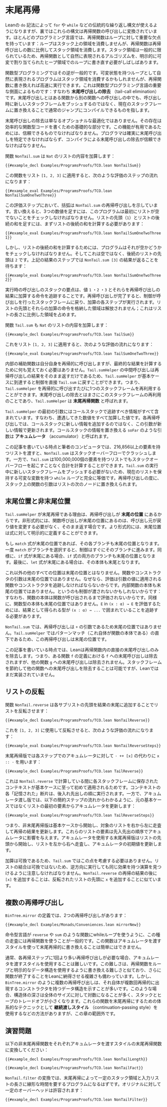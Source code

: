 <!--
# Tail Recursion
-->

# 末尾再帰

<!--
While Lean's `do`-notation makes it possible to use traditional loop syntax such as `for` and `while`, these constructs are translated behind the scenes to invocations of recursive functions.
In most programming languages, recursive functions have a key disadvantage with respect to loops: loops consume no space on the stack, while recursive functions consume stack space proportional to the number of recursive calls.
Stack space is typically limited, and it is often necessary to take algorithms that are naturally expressed as recursive functions and rewrite them as loops paired with an explicit mutable heap-allocated stack.
-->

Leanの `do` 記法によって `for` や `while` などの伝統的な繰り返し構文が使えるようになりますが、裏ではこれらの構文は再帰関数の呼び出しに変換されています。ほとんどのプログラミング言語では、再帰関数はループに対して重要な欠点を持っています：ループはスタック上の領域を消費しませんが、再帰関数は再帰呼び出しの数に比例してスタック領域を消費します。スタック領域は一般的に限られているため、再帰関数として自然に表現されるアルゴリズムを、明示的に可変で割り当てられたヒープ領域でのループに書き直す必要がしばしばあります。

<!--
In functional programming, the opposite is typically true.
Programs that are naturally expressed as mutable loops may consume stack space, while rewriting them to recursive functions can cause them to run quickly.
This is due to a key aspect of functional programming languages: _tail-call elimination_.
A tail call is a call from one function to another that can be compiled to an ordinary jump, replacing the current stack frame rather than pushing a new one, and tail-call elimination is the process of implementing this transformation.
-->

関数型プログラミングではその逆が一般的です。可変状態を持つループとして自然に表現されるプログラムはスタック領域を消費するかもしれませんが、再帰関数に書き換えれば高速に実行できます。これは関数型プログラミング言語の重要な側面によるものです：すなわち **末尾呼び出しの除去** （tail-call elimination）です。末尾呼び出しとはある関数から別の関数への呼び出しの中でも、呼び出し時に新しいスタックフレームをプッシュするのではなく、現在のスタックフレームに置き換えることで通常のジャンプにコンパイルできるものを指します。

<!--
Tail-call elimination is not just merely an optional optimization.
Its presence is a fundamental part of being able to write efficient functional code.
For it to be useful, it must be reliable.
Programmers must be able to reliably identify tail calls, and they must be able to trust that the compiler will eliminate them.
-->

末尾呼び出しの除去は単なるオプショナルな最適化ではありません。その存在は効率的な関数型コードを書くための基礎的な部分です。この機能が有用であるためには、信頼できるものでなければなりません。プログラマは確実に末尾呼び出しを特定できなければならず、コンパイラによる末尾呼び出しの除去が信頼できなければなりません。

<!--
The function `NonTail.sum` adds the contents of a list of `Nat`s:
-->

関数 `NonTail.sum` は `Nat` のリストの内容を加算します：

```lean
{{#example_decl Examples/ProgramsProofs/TCO.lean NonTailSum}}
```
<!--
Applying this function to the list `[1, 2, 3]` results in the following sequence of evaluation steps:
-->

この関数をリスト `[1, 2, 3]` に適用すると、次のような評価のステップの流れになります：

```lean
{{#example_eval Examples/ProgramsProofs/TCO.lean NonTailSumOneTwoThree}}
```
<!--
In the evaluation steps, parentheses indicate recursive calls to `NonTail.sum`.
In other words, to add the three numbers, the program must first check that the list is non-empty.
To add the head of the list (`1`) to the sum of the tail of the list, it is first necessary to compute the sum of the tail of the list:
-->

この評価ステップにおいて、括弧は `NonTail.sum` の再帰呼び出しを示しています。言い換えると、3つの数値を足すには、このプログラムは最初にリストが空でないことをチェックしなければなりません。リストの先頭（`1`）とリストの後続の和を足すには、まずリストの後続の和を計算する必要があります：

```lean
{{#example_eval Examples/ProgramsProofs/TCO.lean NonTailSumOneTwoThree 1}}
```
<!--
But to compute the sum of the tail of the list, the program must check whether it is empty.
It is not - the tail is itself a list with `2` at its head.
The resulting step is waiting for the return of `NonTail.sum [3]`:
-->

しかし、リストの後続の和を計算するためには、プログラムはそれが空かどうかをチェックしなければなりません。そしてこれは空ではなく、後続のリストの先頭は `2` です。上記の結果のステップでは `NonTail.sum [3]` の結果が返ることを待ちます：

```lean
{{#example_eval Examples/ProgramsProofs/TCO.lean NonTailSumOneTwoThree 2}}
```
<!--
The whole point of the run-time call stack is to keep track of the values `1`, `2`, and `3` along with the instruction to add them to the result of the recursive call.
As recursive calls are completed, control returns to the stack frame that made the call, so each step of addition is performed.
Storing the heads of the list and the instructions to add them is not free; it takes space proportional to the length of the list.
-->

実行時の呼び出しのスタックの要点は、値 `1` ・`2` ・`3` とそれらを再帰呼び出しの結果に加算する命令を追跡することです。再帰呼び出しが完了すると、制御が呼び出しを行ったスタックフレームに戻り、加算の各ステップが実行されます。リストの先頭とそれらの加算の命令を格納した領域は解放されません；これはリストの長さに比例した領域を占めます。

<!--
The function `Tail.sum` also adds the contents of a list of `Nat`s:
-->

関数 `Tail.sum` も `Nat` のリストの内容を加算します：

```lean
{{#example_decl Examples/ProgramsProofs/TCO.lean TailSum}}
```
<!--
Applying it to the list `[1, 2, 3]` results in the following sequence of evaluation steps:
-->

これをリスト `[1, 2, 3]` に適用すると、次のような評価の流れになります：

```lean
{{#example_eval Examples/ProgramsProofs/TCO.lean TailSumOneTwoThree}}
```
<!--
The internal helper function calls itself recursively, but it does so in a way where nothing needs to be remembered in order to compute the final result.
When `Tail.sumHelper` reaches its base case, control can be returned directly to `Tail.sum`, because the intermediate invocations of `Tail.sumHelper` simply return the results of their recursive calls unmodified.
In other words, a single stack frame can be re-used for each recursive invocation of `Tail.sumHelper`.
Tail-call elimination is exactly this re-use of the stack frame, and `Tail.sumHelper` is referred to as a _tail-recursive function_.
-->

内部の補助関数は自分自身を再帰的に呼び出しますが、最終的な結果を計算するために何も覚えておく必要はありません。`Tail.sumHelper` の中間呼び出しは再帰呼び出しの結果をそのまま返すだけであるため、`Tail.sumHelper` が基本ケースに到達すると制御を直接 `Tail.sum` に戻すことができます。つまり、`Tail.sumHelper` を再帰的に呼び出すたびに1つのスタックフレームを再利用することができます。末尾呼び出しの除去とはまさにこのスタックフレームの再利用のことであり、`Tail.sumHelper` は **末尾再帰関数** と呼ばれます。

<!--
The first argument to `Tail.sumHelper` contains all of the information that would otherwise need to be tracked in the call stack—namely, the sum of the numbers encountered so far.
In each recursive call, this argument is updated with new information, rather than adding new information to the call stack.
Arguments like `soFar` that replace the information from the call stack are called _accumulators_.
-->

`Tail.sumHelper` の最初の引数にはコールスタックで追跡すべき情報がすべて含まれています。すなわち、遭遇してきた数値をすべて加算した値です。各再帰呼び出しでは、コールスタックに新しい情報を追加するのではなく、この引数が新しい情報で更新されます。コールスタックの情報を置き換える `soFar` のような引数は **アキュムレータ** （accumulator）と呼ばれます。

<!--
At the time of writing and on the author's computer, `NonTail.sum` crashes with a stack overflow when passed a list with 216,856 or more entries.
`Tail.sum`, on the other hand, can sum a list of 100,000,000 elements without a stack overflow.
Because no new stack frames need to be pushed while running `Tail.sum`, it is completely equivalent to a `while` loop with a mutable variable that holds the current list.
At each recursive call, the function argument on the stack is simply replaced with the next node of the list.
-->

この記事を書いている時点と筆者のコンピュータでは、216,856以上の要素を持つリストを渡すと、`NonTail.sum` はスタックオーバーフローでクラッシュします。一方で、`Tail.sum` は100,000,000個の要素を持つリストでもスタックオーバーフローを起こすことなく合計を計算することができます。`Tail.sum` の実行中に新しいスタックフレームをプッシュする必要がないため、現在のリストを保持する可変な変数を持つ `while` ループと完全に等価です。再帰呼び出しの度に、スタック上の関数の引数はリストの次のノードに置き換えられます。

<!--
## Tail and Non-Tail Positions
-->

## 末尾位置と非末尾位置

<!--
The reason why `Tail.sumHelper` is tail recursive is that the recursive call is in _tail position_.
Informally speaking, a function call is in tail position when the caller does not need to modify the returned value in any way, but will just return it directly.
More formally, tail position can be defined explicitly for expressions.
-->

`Tail.sumHelper` が末尾再帰である理由は、再帰呼び出しが **末尾の位置** にあるからです。非形式的には、関数呼び出しが末尾の位置にあるのは、呼び出し元が戻り値を変更する必要がなく、そのまま返す場合です。より形式的には、末尾位置は式に対して明示的に定義することができます。

<!--
If a `match`-expression is in tail position, then each of its branches is also in tail position.
Once a `match` has selected a branch, control proceeds immediately to it.
Similarly, both branches of an `if`-expression are in tail position if the `if`-expression itself is in tail position.
Finally, if a `let`-expression is in tail position, then its body is as well.
-->

もし `match` 式が末尾の位置であれば、その各ブランチも末尾の位置となります。一度 `match` がブランチを選択すると、制御はすぐにそのブランチに進みます。同様に、`if` 式が末尾にある場合、`if` 式の両方のブランチも末尾の位置となります。最後に、`let` 式が末尾にある場合は、その本体も末尾となります。

<!--
All other positions are not in tail position.
The arguments to a function or a constructor are not in tail position because evaluation must track the function or constructor that will be applied to the argument's value.
The body of an inner function is not in tail position because control may not even pass to it: function bodies are not evaluated until the function is called.
Similarly, the body of a function type is not in tail position.
To evaluate `E` in `(x : α) → E`, it is necessary to track that the resulting type must have `(x : α) → ...` wrapped around it.
-->

これ以外の他のすべての位置は末尾の位置とはなりません。関数やコンストラクタの引数は末尾の位置ではありません。なぜなら、評価は引数の値に適用される関数やコンストラクタを追跡しなければならないからです。内部関数の本体も末尾の位置ではありません。というのも制御が渡されないかもしれないからです：すなわち、関数の本体は関数が呼び出されるまで評価されないからです。同様に、関数型の本体も末尾の位置ではありません。`E` in `(x : α) → E` を評価するためには、結果として得られる型が `(x : α) → ...` で囲まれていることを追跡する必要があります。

<!--
In `NonTail.sum`, the recursive call is not in tail position because it is an argument to `+`.
In `Tail.sumHelper`, the recursive call is in tail position because it is immediately underneath a pattern match, which itself is the body of the function.
-->

`NonTail.sum` では、再帰呼び出しは `+` の引数であるため末尾の位置ではありません。`Tail.sumHelper` ではパターンマッチ（これ自体が関数の本体である）の直下であるため、この再帰呼び出しは末尾の位置です。

<!--
At the time of writing, Lean only eliminates direct tail calls in recursive functions.
This means that tail calls to `f` in `f`'s definition will be eliminated, but not tail calls to some other function `g`.
While it is certainly possible to eliminate a tail call to some other function, saving a stack frame, this is not yet implemented in Lean.
-->

この記事を書いている時点では、Leanは再帰関数内の直接の末尾呼び出しのみを除去します。つまり、ある関数 `f` の定義における `f` への末尾呼び出しは除去されますが、他の関数 `g` への末尾呼び出しは除去されません。スタックフレームを節約して他の関数への末尾呼び出しを除去することは可能ですが、Leanではまだ実装されていません。

<!--
## Reversing Lists
-->

## リストの反転

<!--
The function `NonTail.reverse` reverses lists by appending the head of each sub-list to the end of the result:
-->

関数 `NonTail.reverse` は各サブリストの先頭を結果の末尾に追加することでリストを反転させます：

```lean
{{#example_decl Examples/ProgramsProofs/TCO.lean NonTailReverse}}
```
<!--
Using it to reverse `[1, 2, 3]` yields the following sequence of steps:
-->

これを `[1, 2, 3]` に使用して反転させると、次のような評価の流れになります：

```lean
{{#example_eval Examples/ProgramsProofs/TCO.lean NonTailReverseSteps}}
```

<!--
The tail-recursive version uses `x :: ·` instead of `· ++ [x]` on the accumulator at each step:
-->

末尾再帰版では各ステップでのアキュムレータに対して `· ++ [x]` の代わりに `x :: ·` を用います：

```lean
{{#example_decl Examples/ProgramsProofs/TCO.lean TailReverse}}
```
<!--
This is because the context saved in each stack frame while computing with `NonTail.reverse` is applied beginning at the base case.
Each "remembered" piece of context is executed in last-in, first-out order.
On the other hand, the accumulator-passing version modifies the accumulator beginning from the first entry in the list, rather than the original base case, as can be seen in the series of reduction steps:
-->

これは `NonTail.reverse` で計算している間に各スタックフレームに保存されたコンテキストが基本ケースに至って初めて適用されるためです。コンテキストの各「記憶された」断片は、後入れ先出しの順に実行されます。一方で、アキュムレータ渡し版では、以下の簡約ステップの流れからわかるように、元の基本ケースではなくリストの最初の要素からアキュムレータを更新します：

```lean
{{#example_eval Examples/ProgramsProofs/TCO.lean TailReverseSteps}}
```
<!--
In other words, the non-tail-recursive version starts at the base case, modifying the result of recursion from right to left through the list.
The entries in the list affect the accumulator in a first-in, first-out order.
The tail-recursive version with the accumulator starts at the head of the list, modifying an initial accumulator value from left to right through the list.
-->

つまり、非末尾再帰版は基本ケースから開始し、対象のリストを右から左に走査して再帰の結果を更新します。これらのリストの要素は先入先出の順序でアキュムレータに影響を与えます。アキュムレータを使用する末尾再帰版はリストの先頭から開始し、リストを左から右へ走査し、アキュムレータの初期値を更新します。

<!--
Because addition is commutative, nothing needed to be done to account for this in `Tail.sum`.
Appending lists is not commutative, so care must be taken to find an operation that has the same effect when run in the opposite direction.
Appending `[x]` after the result of the recursion in `NonTail.reverse` is analogous to adding `x` to the beginning of the list when the result is built in the opposite order.
-->

加算は可換であるため、`Tail.sum` ではこの点を考慮する必要はありません。リストの結合は可換ではないため、逆方向に実行しても同じ効果を持つ演算を見つけるように注意しなければなりません。`NonTail.reverse` の再帰の結果の後に `[x]` を追加することは、反転されたリストの先頭に `x` を追加することに似ています。

<!--
## Multiple Recursive Calls
-->

## 複数の再帰呼び出し

<!--
In the definition of `BinTree.mirror`, there are two recursive calls:
-->

`BinTree.mirror` の定義では、2つの再帰呼び出しがあります：

```lean
{{#example_decl Examples/Monads/Conveniences.lean mirrorNew}}
```
<!--
Just as imperative languages would typically use a while loop for functions like `reverse` and `sum`, they would typically use recursive functions for this kind of traversal.
This function cannot be straightforwardly rewritten to be tail recursive using accumulator-passing style.
-->

命令型言語が `reverse` や `sum` のような関数にwhileループを使うように、この種の走査には再帰関数を使うことが一般的です。この関数はアキュムレータを渡すスタイルを使って末尾再帰的に書き換えることは簡単にはできません。

<!--
Typically, if more than one recursive call is required for each recursive step, then it will be difficult to use accumulator-passing style.
This difficulty is similar to the difficulty of rewriting a recursive function to use a loop and an explicit data structure, with the added complication of convincing Lean that the function terminates.
However, as in `BinTree.mirror`, multiple recursive calls often indicate a data structure that has a constructor with multiple recursive occurrences of itself.
In these cases, the depth of the structure is often logarithmic with respect to its overall size, which makes the tradeoff between stack and heap less stark.
There are systematic techniques for making these functions tail-recursive, such as using _continuation-passing style_, but they are outside the scope of this chapter.
-->

通常、各再帰ステップに1回より多い再帰呼び出しが必要な場合、アキュムレータを渡すスタイルを使用することは難しいです。この難しさは、再帰関数をループと明示的なデータ構造を使用するように書き換える難しさと似ており、さらに関数が終了することをLeanに納得させる複雑さも備わっています。しかし、`BinTree.mirror` のように複数の再帰呼び出しは、それ自体が複数回再帰的に出現するコンストラクタを持つデータ構造を示すことが多いです。このような場合、構造体の深さは全体のサイズに対して対数になることが多く、スタックとヒープのトレードオフが小さくなります。これらの関数を末尾再帰にするための体系的なテクニックとして **継続渡しスタイル** （continuation-passing style）を使用するなどの方法がありますが、この章の範囲外です。

<!--
## Exercises
-->

## 演習問題

<!--
Translate each of the following non-tail-recursive functions into accumulator-passing tail-recursive functions:
-->

以下の非末尾再帰関数をそれぞれアキュムレータを渡すスタイルの末尾再帰関数に変換してください：

```lean
{{#example_decl Examples/ProgramsProofs/TCO.lean NonTailLength}} 
```

```lean
{{#example_decl Examples/ProgramsProofs/TCO.lean NonTailFact}}
```

<!--
The translation of `NonTail.filter` should result in a program that takes constant stack space through tail recursion, and time linear in the length of the input list.
A constant factor overhead is acceptable relative to the original:
-->

`NonTail.filter` の変換では、末尾再帰によって一定のスタック領域と入力リストの長さに線形な時間を要するプログラムになるはずです。オリジナルに対して一定のオーバーヘッドは許容されます：

```lean
{{#example_decl Examples/ProgramsProofs/TCO.lean NonTailFilter}}
```
